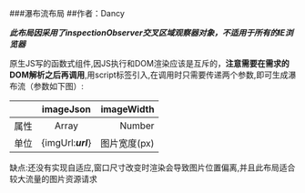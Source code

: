 ###瀑布流布局
##作者：Dancy

***此布局因采用了inspectionObserver交叉区域观察器对象，不适用于所有的IE浏览器***

原生JS写的函数式组件,因JS执行和DOM渲染应该是互斥的，**注意需要在需求的DOM解析之后再调用**,用script标签引入,在调用时只需要传递两个参数,即可生成瀑布流（参数如下图）:

|| imageJson | imageWidth |
|:---|:---:|---:|
|属性|Array|Number|
|单位|{imgUrl:***url***}|图片宽度(px)|

缺点:还没有实现自适应,窗口尺寸改变时渲染会导致图片位置偏离,并且此布局适合较大流量的图片资源请求